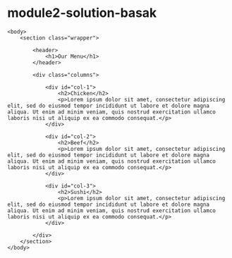 # module2-solution-basak
<!DOCTYPE html>
<html>
    <head>
        <title>Assignment Solution for Module 2</title>
        <link rel="stylesheet" type="text/css" href="css/index.css">
        <meta charset="utf-8">
    </head>

    <body>
        <section class="wrapper">
            
            <header>
                <h1>Our Menu</h1>
            </header>

            <div class="columns">
               
                <div id="col-1">
                    <h2>Chicken</h2>
                    <p>Lorem ipsum dolor sit amet, consectetur adipiscing elit, sed do eiusmod tempor incididunt ut labore et dolore magna aliqua. Ut enim ad minim veniam, quis nostrud exercitation ullamco laboris nisi ut aliquip ex ea commodo consequat.</p>
                </div>

                <div id="col-2">
                    <h2>Beef</h2>
                    <p>Lorem ipsum dolor sit amet, consectetur adipiscing elit, sed do eiusmod tempor incididunt ut labore et dolore magna aliqua. Ut enim ad minim veniam, quis nostrud exercitation ullamco laboris nisi ut aliquip ex ea commodo consequat.</p>
                </div>  

                <div id="col-3">
                    <h2>Sushi</h2>
                    <p>Lorem ipsum dolor sit amet, consectetur adipiscing elit, sed do eiusmod tempor incididunt ut labore et dolore magna aliqua. Ut enim ad minim veniam, quis nostrud exercitation ullamco laboris nisi ut aliquip ex ea commodo consequat.</p>
                </div> 

            </div>
        </section>
    </body>
</html> 
